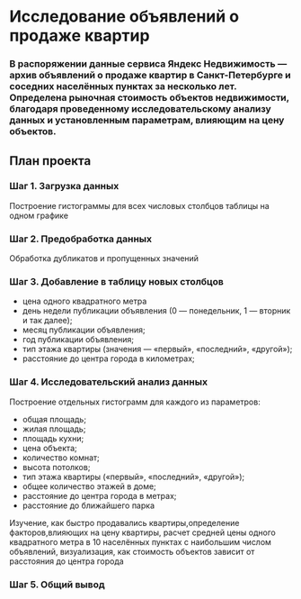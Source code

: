 # Исследование объявлений о продаже квартир
### В распоряжении данные сервиса Яндекс Недвижимость — архив объявлений о продаже квартир в Санкт-Петербурге и соседних населённых пунктах за несколько лет. Определена рыночная стоимость объектов недвижимости, благодаря проведенному исследовательскому анализу данных и установленным параметрам, влияющим на цену объектов.

## План проекта

### Шаг 1. Загрузка данных
Построение гистограммы для всех числовых столбцов таблицы на одном графике


### Шаг 2. Предобработка данных
Обработка дубликатов и пропущенных значений


### Шаг 3. Добавление в таблицу новых столбцов
- цена одного квадратного метра
- день недели публикации объявления (0 — понедельник, 1 — вторник и так далее);
- месяц публикации объявления;
- год публикации объявления;
- тип этажа квартиры (значения — «‎первый», «последний», «другой»);
- расстояние до центра города в километрах;


### Шаг 4. Исследовательский анализ данных
Построение отдельных гистограмм для каждого из параметров:
- общая площадь;
- жилая площадь;
- площадь кухни;
- цена объекта;
- количество комнат;
- высота потолков;
- тип этажа квартиры («первый», «последний», «другой»);
- общее количество этажей в доме;
- расстояние до центра города в метрах;
- расстояние до ближайшего парка
  
Изучение, как быстро продавались квартиры,определение факторов,влияющих на цену квартиры, расчет средней цены одного квадратного метра в 10 населённых пунктах с наибольшим числом объявлений, визуализация, как стоимость объектов зависит от расстояния до центра города

### Шаг 5. Общий вывод
